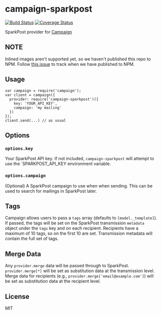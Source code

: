 # campaign-sparkpost
[![Build Status](https://travis-ci.org/SparkPost/campaign-sparkpost.svg?branch=master)](https://travis-ci.org/SparkPost/campaign-sparkpost)
[![Coverage Status](https://coveralls.io/repos/github/SparkPost/campaign-sparkpost/badge.svg?branch=master)](https://coveralls.io/github/SparkPost/campaign-sparkpost?branch=master)

SparkPost provider for [Campaign](https://github.com/bevacqua/campaign)

## NOTE

Inlined images aren't supported yet, so we haven't published this repo to NPM. Follow [this issue](https://github.com/SparkPost/campaign-sparkpost/issues/10)
to track when we have published to NPM.

## Usage

```
var campaign = require('campaign');
var client = campaign({
  provider: require('campaign-sparkpost')({
    key: 'YOUR_API_KEY',
    campaign: 'my mailing'
  })
});
client.send(...) // as usual
```

## Options


### `options.key` 

Your SparkPost API key. If not included, `campaign-sparkpost` will attempt to use the `SPARKPOST_API_KEY
environment variable.

### `options.campaign` 

(Optional) A SparkPost campaign to use when when sending. This can be used to search for mailings in SparkPost later.

## Tags

Campaign allows users to pass a `tags` array (defaults to `[model._template]`). If passed, the tags will be set on the 
SparkPost transmission `metadata` object under the `tags` key and on each recipient. Recipients have a maximum of 10 tags, 
so on the first 10 are set. Transmission metadata will contain the full set of tags.


## Merge Data

Any `provider.merge` data will be passed through to SparkPost. `provider.merge[*]` will be set as substitution data at the 
transmission level. Merge data for recipients (e.g., `provider.merge['email@example.com']`) will be set as substitution 
data at the recipient level.

## License
MIT
